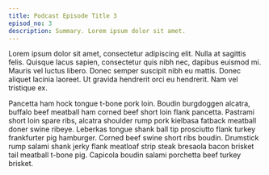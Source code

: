 ```yaml
---
title: Podcast Episode Title 3
episod_no: 3
description: Summary. Lorem ipsum dolor sit amet.
---
```


Lorem ipsum dolor sit amet, consectetur adipiscing elit. Nulla at sagittis felis. Quisque lacus sapien, consectetur quis nibh nec, dapibus euismod mi. Mauris vel luctus libero. Donec semper suscipit nibh eu mattis. Donec aliquet lacinia laoreet. Ut gravida hendrerit orci eu hendrerit. Nam vel tristique ex.

Pancetta ham hock tongue t-bone pork loin. Boudin burgdoggen alcatra, buffalo beef meatball ham corned beef short loin flank pancetta. Pastrami short loin spare ribs, alcatra shoulder rump pork kielbasa fatback meatball doner swine ribeye. Leberkas tongue shank ball tip prosciutto flank turkey frankfurter pig hamburger. Corned beef swine short ribs boudin. Drumstick rump salami shank jerky flank meatloaf strip steak bresaola bacon brisket tail meatball t-bone pig. Capicola boudin salami porchetta beef turkey brisket.
